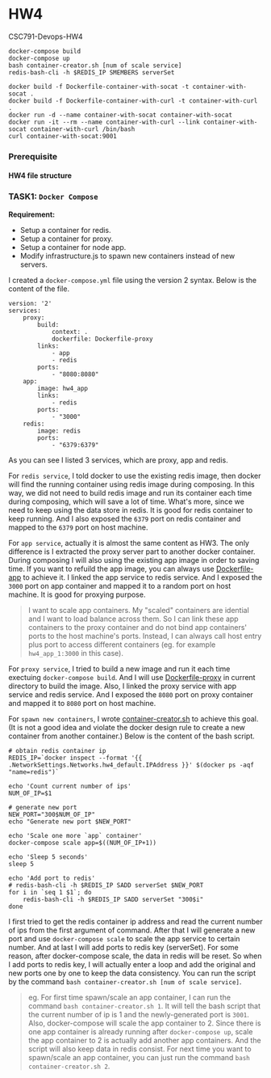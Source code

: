 # HW4
CSC791-Devops-HW4 


```
docker-compose build
docker-compose up
bash container-creator.sh [num of scale service]
redis-bash-cli -h $REDIS_IP SMEMBERS serverSet

docker build -f Dockerfile-container-with-socat -t container-with-socat .
docker build -f Dockerfile-container-with-curl -t container-with-curl .
docker run -d --name container-with-socat container-with-socat
docker run -it --rm --name container-with-curl --link container-with-socat container-with-curl /bin/bash
curl container-with-socat:9001
```

### Prerequisite
#### HW4 file structure

### TASK1: `Docker Compose`
**Requirement:**
 - Setup a container for redis.
 - Setup a container for proxy.
 - Setup a container for node app.
 - Modify infrastructure.js to spawn new containers instead of new servers.

I created a `docker-compose.yml` file using the version 2 syntax. Below is the content of the file.
```
version: '2'
services:
    proxy:
        build:
            context: .
            dockerfile: Dockerfile-proxy
        links:
            - app
            - redis
        ports:
            - "8080:8080"
    app:
        image: hw4_app
        links:
            - redis
        ports:
            - "3000"
    redis:
        image: redis
        ports:
            - "6379:6379"
```
As you can see I listed 3 services, which are proxy, app and redis. 

For `redis service`, I told docker to use the existing redis image, then docker will find the running container using redis image during composing. In this way, we did not need to build redis image and run its container each time during composing, which will save a lot of time. What's more, since we need to keep using the data store in redis. It is good for redis container to keep running. And I also exposed the `6379` port on redis container and mapped to the `6379` port on host machine.

For `app service`, actually it is almost the same content as HW3. The only difference is I extracted the proxy server part to another docker container. During composing I will also using the existing app image in order to saving time. If you want to refuild the app image, you can always use [Dockerfile-app](https://github.ncsu.edu/zhu6/HW4/blob/master/Dockerfile-app) to achieve it. I linked the app service to redis service. And I exposed the `3000` port on app container and mapped it to a random port on host machine. It is good for proxying purpose. 
 > I want to scale app containers. My "scaled" containers are idential and I want to load balance across them. So I can link these app containers to the proxy container and do not bind app containers' ports to the host machine's ports. Instead, I can always call host entry plus port to access different containers (eg. for example `hw4_app_1:3000` in this case).
 
 For `proxy service`, I tried to build a new image and run it each time exectuing `docker-compose build`. And I will use [Dockerfile-proxy](https://github.ncsu.edu/zhu6/HW4/blob/master/Dockerfile-proxy) in current directory to build the image. Also, I linked the proxy service with app service and redis service. And I exposed the `8080` port on proxy container and mapped it to `8080` port on host machine.
 
 For `spawn new containers`, I wrote [container-creator.sh](https://github.ncsu.edu/zhu6/HW4/blob/master/container-creator.sh) to achieve this goal. (It is not a good idea and violate the docker design rule to create a new container from another container.) Below is the content of the bash script.
```
# obtain redis container ip
REDIS_IP=`docker inspect --format '{{ .NetworkSettings.Networks.hw4_default.IPAddress }}' $(docker ps -aqf "name=redis")`

echo 'Count current number of ips'
NUM_OF_IP=$1

# generate new port
NEW_PORT="300$NUM_OF_IP"
echo "Generate new port $NEW_PORT"

echo 'Scale one more `app` container'
docker-compose scale app=$((NUM_OF_IP+1))

echo 'Sleep 5 seconds'
sleep 5

echo 'Add port to redis'
# redis-bash-cli -h $REDIS_IP SADD serverSet $NEW_PORT
for i in `seq 1 $1`; do
	redis-bash-cli -h $REDIS_IP SADD serverSet "300$i"
done
```

I first tried to get the redis container ip address and read the current number of ips from the first argument of command. After that I will generate a new port and use `docker-compose scale` to scale the app service to certain number. And at last I will add ports to redis key (serverSet). For some reason, after docker-compose scale, the data in redis will be reset. So when I add ports to redis key, I will actually enter a loop and add the original and new ports one by one to keep the data consistency. You can run the script by the command `bash container-creator.sh [num of scale service]`.

> eg. For first time spawn/scale an app container, I can run the command `bash container-creator.sh 1`. It will tell the bash script that the current number of ip is 1 and the newly-generated port is `3001`. Also, docker-compose will scale the app container to 2. Since there is one app container is already running after `docker-compose up`, scale the app container to 2 is actually add another app containers. And the script will also keep data in redis consist. For next time you want to spawn/scale an app container, you can just run the command `bash container-creator.sh 2`.
